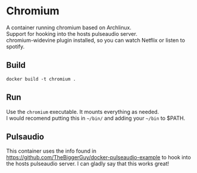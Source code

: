 # Chromium
A container running chromium based on Archlinux.  
Support for hooking into the hosts pulseaudio server.  
chromium-widevine plugin installed, so you can watch Netflix or listen to spotify.

## Build
`docker build -t chromium .`

## Run
Use the `chromium` executable. It mounts everything as needed.  
I would recomend putting this in `~/bin/` and adding your `~/bin` to $PATH.

## Pulsaudio
This container uses the info found in https://github.com/TheBiggerGuy/docker-pulseaudio-example to hook into the hosts pulseaudio server. I can gladly say that this works great!

